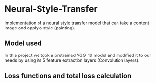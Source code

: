 # Neural-Style-Transfer
Implementation of a neural style transfer model that can take a content image and apply a style (painting).
## Model used
In this project we took a pretrained VGG-19 model and modified it to our needs by using its 5 feature extraction layers (Convolution layers).
## Loss functions and total loss calculation
